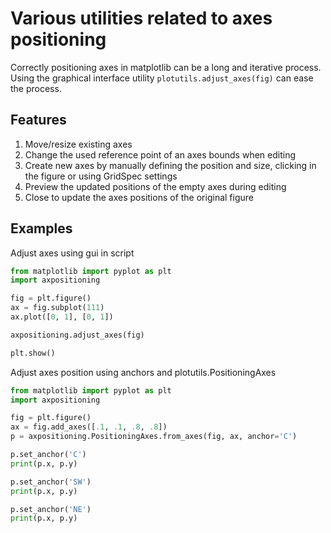 # Various utilities related to axes positioning
Correctly positioning axes in matplotlib can be a long and iterative process. Using the graphical interface utility `plotutils.adjust_axes(fig)` can ease the process.

## Features
1. Move/resize existing axes
2. Change the used reference point of an axes bounds when editing
3. Create new axes by manually defining the position and size, clicking in the figure or using GridSpec settings
4. Preview the updated positions of the empty axes during editing
5. Close to update the axes positions of the original figure

## Examples

Adjust axes using gui in script

```python
from matplotlib import pyplot as plt
import axpositioning

fig = plt.figure()
ax = fig.subplot(111)
ax.plot([0, 1], [0, 1])

axpositioning.adjust_axes(fig)

plt.show()
```

Adjust axes position using anchors and plotutils.PositioningAxes

```python
from matplotlib import pyplot as plt
import axpositioning

fig = plt.figure()
ax = fig.add_axes([.1, .1, .8, .8])
p = axpositioning.PositioningAxes.from_axes(fig, ax, anchor='C')

p.set_anchor('C')
print(p.x, p.y)

p.set_anchor('SW')
print(p.x, p.y)

p.set_anchor('NE')
print(p.x, p.y)
```
